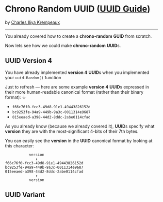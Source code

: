 # Chrono Random UUID ([UUID Guide](../../README.md))

by [Charles Iliya Krempeaux](http://changelog.ca/)

---

You already covered how to create a **chrono-random** **GUID** from scratch.

Now lets see how we could make **chrono-random** **UUID**s.

## UUID Version 4

You have already implemented **version 4** **UUID**s when you implemented your `uuid.Random()` function

Just to refresh — here are some example **version 4** **UUID**s expressed in their more human-readable canonical format (rather than their binary format):
                 ↓
* `f66c76f0-fcc3-49d8-91e1-49443826152d`
* `bc9253fe-94a9-449b-9a3c-0011314e9687`
* `015eeaed-a398-44d2-8ddc-2abe0114cfad`

As you already know (because we already covered it), **UUID**s specify what **version** they are with the most-significant 4-bits of their 7th bytes.

You can easily see the **version** in the **UUID** canonical format by looking at this character:
```
           version
              ↓
f66c76f0-fcc3-49d8-91e1-49443826152d
bc9253fe-94a9-449b-9a3c-0011314e9687
015eeaed-a398-44d2-8ddc-2abe0114cfad
              ↑
           version
```

## UUID Variant

